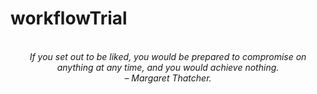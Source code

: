 # workflowTrial
<!-- QUOTE:START -->
<p align="center"><br><i>If you set out to be liked, you would be prepared to compromise on anything at any time, and you would achieve nothing.</i><br><i>– Margaret Thatcher.</i><br></p>
<!-- QUOTE:END -->

